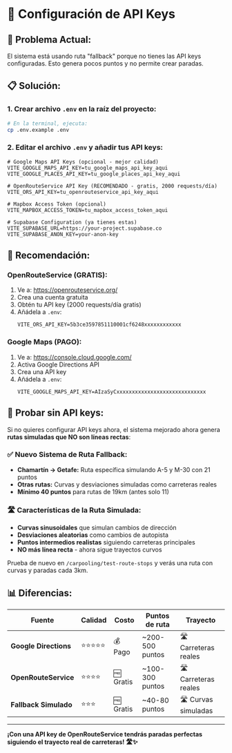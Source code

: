 # 🔑 Configuración de API Keys

## 🚨 **Problema Actual:**
El sistema está usando ruta "fallback" porque no tienes las API keys configuradas. Esto genera pocos puntos y no permite crear paradas.

## 📋 **Solución:**

### 1. **Crear archivo `.env` en la raíz del proyecto:**

```bash
# En la terminal, ejecuta:
cp .env.example .env
```

### 2. **Editar el archivo `.env` y añadir tus API keys:**

```env
# Google Maps API Keys (opcional - mejor calidad)
VITE_GOOGLE_MAPS_API_KEY=tu_google_maps_api_key_aqui
VITE_GOOGLE_PLACES_API_KEY=tu_google_places_api_key_aqui

# OpenRouteService API Key (RECOMENDADO - gratis, 2000 requests/día)
VITE_ORS_API_KEY=tu_openrouteservice_api_key_aqui

# Mapbox Access Token (opcional)
VITE_MAPBOX_ACCESS_TOKEN=tu_mapbox_access_token_aqui

# Supabase Configuration (ya tienes estas)
VITE_SUPABASE_URL=https://your-project.supabase.co
VITE_SUPABASE_ANON_KEY=your-anon-key
```

## 🎯 **Recomendación:**

### **OpenRouteService (GRATIS):**
1. Ve a: https://openrouteservice.org/
2. Crea una cuenta gratuita
3. Obtén tu API key (2000 requests/día gratis)
4. Añádela a `.env`:
   ```env
   VITE_ORS_API_KEY=5b3ce3597851110001cf6248xxxxxxxxxxxx
   ```

### **Google Maps (PAGO):**
1. Ve a: https://console.cloud.google.com/
2. Activa Google Directions API
3. Crea una API key
4. Añádela a `.env`:
   ```env
   VITE_GOOGLE_MAPS_API_KEY=AIzaSyCxxxxxxxxxxxxxxxxxxxxxxxxxxxxx
   ```

## 🧪 **Probar sin API keys:**

Si no quieres configurar API keys ahora, el sistema mejorado ahora genera **rutas simuladas que NO son líneas rectas**:

### **✅ Nuevo Sistema de Ruta Fallback:**
- **Chamartín → Getafe:** Ruta específica simulando A-5 y M-30 con 21 puntos
- **Otras rutas:** Curvas y desviaciones simuladas como carreteras reales
- **Mínimo 40 puntos** para rutas de 19km (antes solo 11)

### **🛣️ Características de la Ruta Simulada:**
- **Curvas sinusoidales** que simulan cambios de dirección
- **Desviaciones aleatorias** como cambios de autopista
- **Puntos intermedios realistas** siguiendo carreteras principales
- **NO más línea recta** - ahora sigue trayectos curvos

Prueba de nuevo en `/carpooling/test-route-stops` y verás una ruta con curvas y paradas cada 3km.

## 📊 **Diferencias:**

| Fuente | Calidad | Costo | Puntos de ruta | Trayecto |
|--------|---------|-------|----------------|----------|
| **Google Directions** | ⭐⭐⭐⭐⭐ | 💰 Pago | ~200-500 puntos | 🛣️ Carreteras reales |
| **OpenRouteService** | ⭐⭐⭐⭐ | 🆓 Gratis | ~100-300 puntos | 🛣️ Carreteras reales |
| **Fallback Simulado** | ⭐⭐⭐ | 🆓 Gratis | ~40-80 puntos | 🛣️ Curvas simuladas |

---

**¡Con una API key de OpenRouteService tendrás paradas perfectas siguiendo el trayecto real de carreteras! 🛣️✨**
